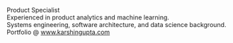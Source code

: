 Product Specialist <br>
Experienced in product analytics and machine learning. <br>
Systems engineering, software architecture, and data science background. <br>
Portfolio @ www.karshingupta.com

